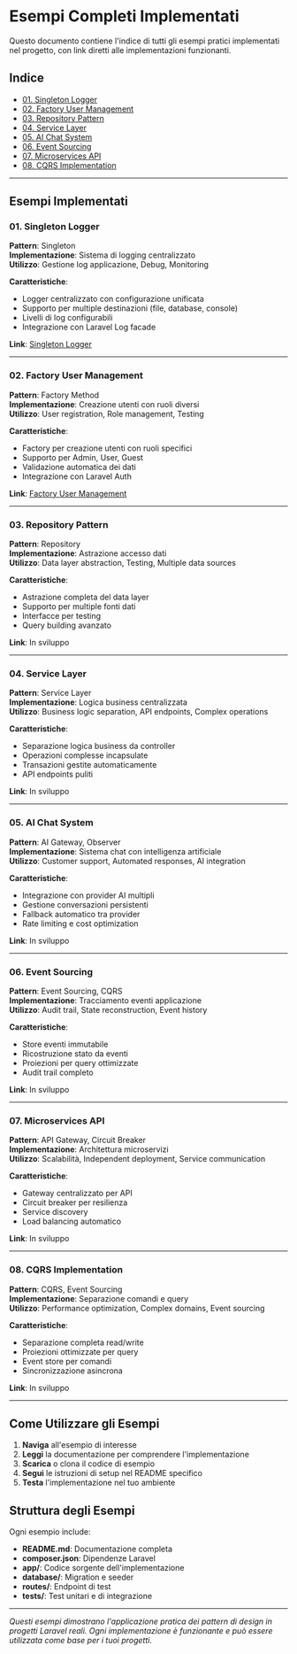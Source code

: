 # Esempi Completi Implementati

Questo documento contiene l'indice di tutti gli esempi pratici implementati nel progetto, con link diretti alle implementazioni funzionanti.

## Indice

- [01. Singleton Logger](#01-singleton-logger)
- [02. Factory User Management](#02-factory-user-management)
- [03. Repository Pattern](#03-repository-pattern)
- [04. Service Layer](#04-service-layer)
- [05. AI Chat System](#05-ai-chat-system)
- [06. Event Sourcing](#06-event-sourcing)
- [07. Microservices API](#07-microservices-api)
- [08. CQRS Implementation](#08-cqrs-implementation)

---

## Esempi Implementati

### 01. Singleton Logger

**Pattern**: Singleton  
**Implementazione**: Sistema di logging centralizzato  
**Utilizzo**: Gestione log applicazione, Debug, Monitoring

**Caratteristiche**:
- Logger centralizzato con configurazione unificata
- Supporto per multiple destinazioni (file, database, console)
- Livelli di log configurabili
- Integrazione con Laravel Log facade

**Link**: [Singleton Logger](esempi-completi/01-singleton-logger/README.md)

---

### 02. Factory User Management

**Pattern**: Factory Method  
**Implementazione**: Creazione utenti con ruoli diversi  
**Utilizzo**: User registration, Role management, Testing

**Caratteristiche**:
- Factory per creazione utenti con ruoli specifici
- Supporto per Admin, User, Guest
- Validazione automatica dei dati
- Integrazione con Laravel Auth

**Link**: [Factory User Management](esempi-completi/02-factory-user-management/README.md)

---

### 03. Repository Pattern

**Pattern**: Repository  
**Implementazione**: Astrazione accesso dati  
**Utilizzo**: Data layer abstraction, Testing, Multiple data sources

**Caratteristiche**:
- Astrazione completa del data layer
- Supporto per multiple fonti dati
- Interfacce per testing
- Query building avanzato

**Link**: In sviluppo

---

### 04. Service Layer

**Pattern**: Service Layer  
**Implementazione**: Logica business centralizzata  
**Utilizzo**: Business logic separation, API endpoints, Complex operations

**Caratteristiche**:
- Separazione logica business da controller
- Operazioni complesse incapsulate
- Transazioni gestite automaticamente
- API endpoints puliti

**Link**: In sviluppo

---

### 05. AI Chat System

**Pattern**: AI Gateway, Observer  
**Implementazione**: Sistema chat con intelligenza artificiale  
**Utilizzo**: Customer support, Automated responses, AI integration

**Caratteristiche**:
- Integrazione con provider AI multipli
- Gestione conversazioni persistenti
- Fallback automatico tra provider
- Rate limiting e cost optimization

**Link**: In sviluppo

---

### 06. Event Sourcing

**Pattern**: Event Sourcing, CQRS  
**Implementazione**: Tracciamento eventi applicazione  
**Utilizzo**: Audit trail, State reconstruction, Event history

**Caratteristiche**:
- Store eventi immutabile
- Ricostruzione stato da eventi
- Proiezioni per query ottimizzate
- Audit trail completo

**Link**: In sviluppo

---

### 07. Microservices API

**Pattern**: API Gateway, Circuit Breaker  
**Implementazione**: Architettura microservizi  
**Utilizzo**: Scalabilità, Independent deployment, Service communication

**Caratteristiche**:
- Gateway centralizzato per API
- Circuit breaker per resilienza
- Service discovery
- Load balancing automatico

**Link**: In sviluppo

---

### 08. CQRS Implementation

**Pattern**: CQRS, Event Sourcing  
**Implementazione**: Separazione comandi e query  
**Utilizzo**: Performance optimization, Complex domains, Event sourcing

**Caratteristiche**:
- Separazione completa read/write
- Proiezioni ottimizzate per query
- Event store per comandi
- Sincronizzazione asincrona

**Link**: In sviluppo

---

## Come Utilizzare gli Esempi

1. **Naviga** all'esempio di interesse
2. **Leggi** la documentazione per comprendere l'implementazione
3. **Scarica** o clona il codice di esempio
4. **Segui** le istruzioni di setup nel README specifico
5. **Testa** l'implementazione nel tuo ambiente

## Struttura degli Esempi

Ogni esempio include:
- **README.md**: Documentazione completa
- **composer.json**: Dipendenze Laravel
- **app/**: Codice sorgente dell'implementazione
- **database/**: Migration e seeder
- **routes/**: Endpoint di test
- **tests/**: Test unitari e di integrazione

---

*Questi esempi dimostrano l'applicazione pratica dei pattern di design in progetti Laravel reali. Ogni implementazione è funzionante e può essere utilizzata come base per i tuoi progetti.*
